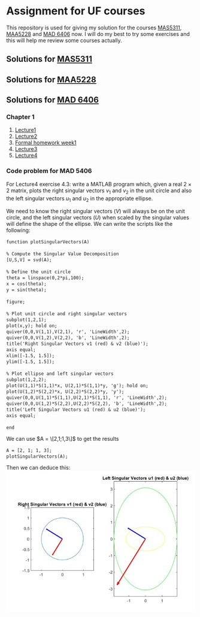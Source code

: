 # Assignment for UF courses
This repository is used for giving my solution for the courses [MAS5311](https://people.clas.ufl.edu/turull/f23-mas5311-syllabus/), [MAA5228](https://people.clas.ufl.edu/paulr/maa-5228-4226/) and [MAD 6406](https://people.clas.ufl.edu/chunmei-wang/courses/) now. I will do my best to try some exercises and  this will help me review some courses actually.

## Solutions for [MAS5311](https://people.clas.ufl.edu/turull/f23-mas5311-syllabus/)

## Solutions for [MAA5228](https://people.clas.ufl.edu/paulr/maa-5228-4226/)

## Solutions for [MAD 6406](https://people.clas.ufl.edu/chunmei-wang/courses/)
### Chapter 1
1. [Lecture1](MAD6406/Chapter1Lecture1.pdf) 
2. [Lecture2](MAD6406/Chapter1Lecture2.pdf)
3. [Formal homework week1](MAD6406/hw_week1.pdf)
4. [Lecture3](MAD6406/Lecture3.pdf)
5. [Lecture4](MAD6406/Chapter1Lecture4.pdf)
### Code problem for MAD 5406
For Lecture4 exercise 4.3: write a MATLAB program which, given a real $2 \times 2$ matrix, plots the right singular vectors $v_{1}$ and $v_{2}$ in the unit circle and also the left singular vectors $u_{1}$ and $u_{2}$ in the appropriate ellipse.

We need to know the right singular vectors ($V$) will always be on the unit circle, and the left singular vectors ($U$) when scaled by the singular values will define the shape of the ellipse.
We can write the scripts like the following:
```
function plotSingularVectors(A)

% Compute the Singular Value Decomposition
[U,S,V] = svd(A);

% Define the unit circle
theta = linspace(0,2*pi,100);
x = cos(theta);
y = sin(theta);

figure;

% Plot unit circle and right singular vectors
subplot(1,2,1);
plot(x,y); hold on;
quiver(0,0,V(1,1),V(2,1), 'r', 'LineWidth',2);
quiver(0,0,V(1,2),V(2,2), 'b', 'LineWidth',2);
title('Right Singular Vectors v1 (red) & v2 (blue)');
axis equal;
xlim([-1.5, 1.5]);
ylim([-1.5, 1.5]);

% Plot ellipse and left singular vectors
subplot(1,2,2);
plot(U(1,1)*S(1,1)*x, U(2,1)*S(1,1)*y, 'g'); hold on;
plot(U(1,2)*S(2,2)*x, U(2,2)*S(2,2)*y, 'y');
quiver(0,0,U(1,1)*S(1,1),U(2,1)*S(1,1), 'r', 'LineWidth',2);
quiver(0,0,U(1,2)*S(2,2),U(2,2)*S(2,2), 'b', 'LineWidth',2);
title('Left Singular Vectors u1 (red) & u2 (blue)');
axis equal;

end
```
We can use $A = \[2,1;1,3\]$ to get the results
```
A = [2, 1; 1, 3];
plotSingularVectors(A);
```
Then we can deduce this:
![Screenshot](https://github.com/xxjan719/Assignment-for-UF-courses/blob/main/MAD6406/imagelecture4_3.jpg)
